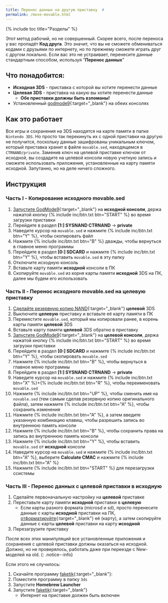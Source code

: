```yaml
---
title: Перенос данных на другую приставку  #
permalink: /move-movable.html
---
```

{% include toc title="Разделы" %}

Этот метод рабочий, но не совершенный. Скорее всего, после переноса у вас пропадёт **Код друга**. Это значит, что вы не сможете обмениваться кодами с друзьями по интернету, но по прежнему сможете играть друг с другом локально. Если вас это не устраивает, перенесите данные стандартным способом, используя "**Перенос данных**"

## Что понадобится: 

- **Исходная 3DS** - приставка с которой вы хотите перенести данные
- **Целевая 3DS** - приставка на какую вы хотите перенести данные
	- **Обе приставки должны быть взломаны!** 
- Установленный [godmode9](/godmode9-usage#установка-или-обновление-godmode9){:target="_blank"} на обеих консолях

## Как это работает

Все игры и сохранения на 3DS находятся на карте памяти в папке `Nintendo 3DS`. Но просто так перекинуть их с одной приставки на другую не получится, поскольку данные зашифрованы уникальным ключом, который приставка хранит в файле `movable.sed`, находящемся в `CTRNAND/private`. Заменив ключ на целевой приставке ключом от исходной, вы создадите на целевой консоли новую учетную запись и сможете использовать приложения, установленные на карту памяти исходной. Запутанно, но на деле ничего сложного. 

## Инструкция 

### Часть I - Копирование исходного movable.sed

1. [Запустите GodMode9](/godmode9-usage#запуск-godmode9){:target="_blank"} на **исходной консоли**, держа нажатой кнопку {% include inc/btn.txt btn="START" %} во время загрузки приставки
1. Перейдите в раздел **[1:] SYSNAND CTRNAND** -> **private** 
1. Наведите курсор на `movable.sed` и нажмите {% include inc/btn.txt btn="Y" %}, чтобы скопировать файл
1. Нажмите {% include inc/btn.txt btn="B" %} дважды, чтобы вернуться в главное меню программы
1. Перейдите в раздел **[0:] SDCARD** и нажмите {% include inc/btn.txt btn="Y" %}, чтобы вставить `movable.sed` в эту папку
1. Отключите исходную консоль 
1. Вставьте карту памяти **исходной** консоли в ПК
1. Скопируйте `movable.sed` из корня карты памяти **исходной** 3DS на ПК, далее мы будем его использовать 

### Часть II - Перенос исходного movable.sed на целевую приставку 

1. [Сделайте резервную копию NAND](godmode9-usage#создание-резервной-копии-бекап-sysnand){:target="_blank"} **целевой** 3DS
1. Выключите **целевую** приставку и вставьте её карту памяти в ПК 
1. Переместите `movable.sed`, который мы копировали ранее, в корень карты памяти **целевой** 3DS
1. Вставьте карту памяти **целевой** 3DS обратно в приставку 
1. [Запустите GodMode9](/godmode9-usage#запуск-godmode9){:target="_blank"} на **целевой консоли**, держа нажатой кнопку {% include inc/btn.txt btn="START" %} во время загрузки приставки
1. Перейдите в раздел **[0:] SDCARD** и нажмите {% include inc/btn.txt btn="Y" %}, чтобы скопировать `movable.sed`
1. Нажмите {% include inc/btn.txt btn="B" %}, чтобы вернуться в главное меню программы
1. Перейдите в раздел **[1:] SYSNAND CTRNAND** -> **private** 
1. Наведите курсор на `movable.sed` и нажмите {% include inc/btn.txt btn="X" %}+{% include inc/btn.txt btn="R" %}, чтобы переименовать `movable.sed`
1. Нажмите {% include inc/btn.txt btn="UP" %}, чтобы сменить имя на `novable.sed` (тем самым сделав резервную копию оригинального файла), затем нажмите {% include inc/btn.txt btn="A" %}, чтобы сохранить изменения
1. Нажмите {% include inc/btn.txt btn="A" %}, а затем введите указанную комбинацию клавиш, чтобы разрешить запись во внутреннюю память консоли 
1. Нажмите {% include inc/btn.txt btn="B" %}, чтобы сохранить права на запись во внутреннюю память консоли
1. Нажмите {% include inc/btn.txt btn="Y" %}, чтобы вставить `movable.sed` от **исходной** консоли
1. Наведите курсор на `movable.sed` и нажмите {% include inc/btn.txt btn="A" %}, выберите **Calculate CMAC** и нажмите {% include inc/btn.txt btn="A" %}
1. Нажмите {% include inc/btn.txt btn="START" %} для перезагрузки ссистемы

### Часть III - Перенос данных с целевой приставки в исходную

1. Сделайте первоначальную настройку на **целевой** приставке
1. Переставьте карту памяти **исходной** приставки в **целевую**
	* Если карты разного формата (microsd и sd), просто перенесите данные с карты **исходной** приставки на ПК, [отформатируйте](clean_sd#ii-форматирование-sd-карты){:target="_blank"} её (карту), а затем скопируйте данные с карты **целевой** приставки на карту **исходной**
1. Перезагрузите приставку

После всех этих манипуляций все установленные приложения и сохранения с целевой приставки должны оказаться на исходной. Должно, но не проверялось, работать даже при переезде с New-моделей на old. 
{: .notice--info}

Если этого не случилось: 
1. Скачайте программу [faketik](https://github.com/ihaveamac/faketik/releases/latest){:target="_blank"}:
1. Поместите программу в папку `3ds`
1. Запустите **Homebrew Launcher**
1. Запустите [faketik](https://github.com/ihaveamac/faketik/releases/latest){:target="_blank"} 
	* Интернет на приставке должен быть включен 